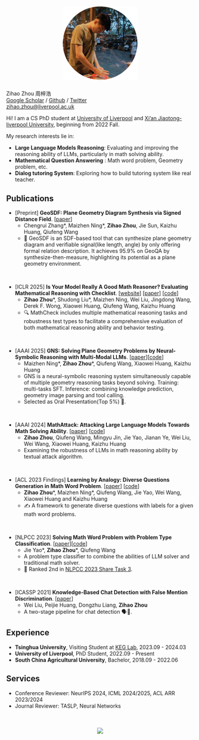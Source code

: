 <h1 align='center'>
  <br>
  <img src='images/me.png'  width='200'>
  <br>
</h1>


Zihao Zhou 周梓浩  
[Google Scholar](https://scholar.google.com/citations?hl=zh-CN&user=4P9trp4AAAAJ) / [Github](https://github.com/zhouzihao501) / [Twitter](https://x.com/zihaozhou_)  
zihao.zhou@liverpool.ac.uk

Hi! I am a CS PhD student at [University of Liverpool](https://www.liverpool.ac.uk/) and [Xi’an Jiaotong-liverpool University](https://www.xjtlu.edu.cn/en), beginning from 2022 Fall. 

My research interests lie in:
*  __Large Language Models Reasoning__: Evaluating and improving the reasoning ability of LLMs, particularly in math solving ability.
*  __Mathematical Question Answering__ : Math word problem, Geometry problem, etc. 
*  __Dialog tutoring System__: Exploring how to build tutoring system like real teacher.



## Publications
* [Preprint] __GeoSDF: Plane Geometry Diagram Synthesis via Signed Distance Field__. [[paper](https://arxiv.org/pdf/2506.13492)]
  * Chengrui Zhang\*, Maizhen Ning\*, __Zihao Zhou__, Jie Sun, Kaizhu Huang, Qiufeng Wang 
  * 📏 GeoSDF is an SDF-based tool that can synthesize plane geometry diagram and verifiable signal(like length, angle) by only offering formal relation description. It achieves 95.9% on GeoQA by synthesize-then-measure, highlighting its potential as a plane geometry environment.  
<br>


* [ICLR 2025] __Is Your Model Really A Good Math Reasoner? Evaluating Mathematical Reasoning with Checklist__. [[website](https://mathcheck.github.io/)] [[paper](https://arxiv.org/abs/2407.08733)] [[code](https://github.com/PremiLab-Math/MathCheck)]
  * __Zihao Zhou__\*, Shudong Liu\*, Maizhen Ning, Wei Liu, Jingdong Wang, Derek F. Wong, Xiaowei Huang, Qiufeng Wang, Kaizhu Huang 
  * 🔍 MathCheck includes multiple mathematical reasoning tasks and robustness test types to facilitate a comprehensive evaluation of both mathematical reasoning ability and behavior testing.  
<br>


* [AAAI 2025] __GNS: Solving Plane Geometry Problems by Neural-Symbolic Reasoning with Multi-Modal LLMs__. [[paper](https://ojs.aaai.org/index.php/AAAI/article/view/34679)][[code](https://github.com/ning-mz/GNS)]
  * Maizhen Ning\*, __Zihao Zhou__\*, Qiufeng Wang, Xiaowei Huang, Kaizhu Huang 
  * GNS is a neural-symbolic reasoning system simultaneously capable of multiple geometry reasoning tasks beyond solving. Training: multi-tasks SFT. Inference: combining knowledge prediction, geometry image parsing and tool calling.
  * Selected as Oral Presentation(Top 5%) 🎉.  
<br>


* [AAAI 2024] __MathAttack: Attacking Large Language Models Towards Math Solving Ability__. [[paper](https://ojs.aaai.org/index.php/AAAI/article/view/29949)] [[code](https://github.com/zhouzihao501/MathAttack)]
  * __Zihao Zhou__, Qiufeng Wang, Mingyu Jin, Jie Yao, Jianan Ye, Wei Liu, Wei Wang, Xiaowei Huang, Kaizhu Huang 
  * Examining the robustness of LLMs in math reasoning ability by textual attack algorithm.  
<br>

* [ACL 2023 Findings] __Learning by Analogy: Diverse Questions Generation in Math Word Problem__. [[paper](https://aclanthology.org/2023.findings-acl.705/)] [[code](https://github.com/zhouzihao501/DiverseMWP)]
  * __Zihao Zhou__\*, Maizhen Ning\*, Qiufeng Wang, Jie Yao, Wei Wang, Xiaowei Huang and Kaizhu Huang 
  * ✍️ A framework to generate diverse questions with labels for a given math word problems.  
<br>

* [NLPCC 2023] __Solving Math Word Problem with Problem Type Classification__. [[paper](https://arxiv.org/abs/2308.13844)][[code](https://github.com/zhouzihao501/NLPCC2023-Shared-Task3-ChineseMWP)]
  * Jie Yao\*, __Zihao Zhou__\*, Qiufeng Wang
  * A problem type classifier to combine the abilities of LLM solver and traditional math solver.
  * 🎯 Ranked 2nd in [NLPCC 2023 Share Task 3](https://github.com/2003pro/CNMWP).  
<br>



* [ICASSP 2021] __Knowledge-Based Chat Detection with False Mention Discrimination__. [[paper](https://ieeexplore.ieee.org/document/9414073)]
  * Wei Liu, Peijie Huang, Dongzhu Liang, __Zihao Zhou__
  * A two-stage pipeline for chat detection 🗣️🤖.

  
## Experience
* __Tsinghua University__,  Visiting Student at [KEG Lab](https://github.com/THUDM),  2023.09 - 2024.03
* __University of Liverpool__,  PhD Student,  2022.09 - Present
* __South China Agricultural University__,  Bachelor,  2018.09 - 2022.06

## Services
* Conference Reviewer: NeurIPS 2024, ICML 2024/2025, ACL ARR 2023/2024
* Journal Reviewer: TASLP, Neural Networks


<h1 align='center'>
<a href='https://mapmyvisitors.com/web/1bvgf'  title='Visit tracker'><img src='https://mapmyvisitors.com/map.png?cl=080808&w=a&t=n&d=bgLbv9WnxUXUbiTbQOboCRTwbO3k2d9dvt--ZP8c6LM&co=ffffff&ct=808080'/></a>
</h1>
